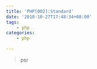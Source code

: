 ```yaml
---
title: 'PHP[002]:Standard'
date: '2018-10-27T17:48:34+08:00'
tags:
    - php
categories:
    - php

---
```





> psr






